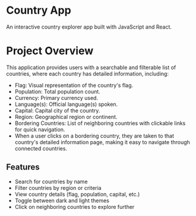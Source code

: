 # Country App

An interactive country explorer app built with JavaScript and React.

# Project Overview

This application provides users with a searchable and filterable list of countries, where each country has detailed information, including:

- Flag: Visual representation of the country's flag.
- Population: Total population count.
- Currency: Primary currency used.
- Language(s): Official language(s) spoken.
- Capital: Capital city of the country.
- Region: Geographical region or continent.
- Bordering Countries: List of neighboring countries with clickable links for quick navigation.
- When a user clicks on a bordering country, they are taken to that country's detailed information page, making it easy to navigate through connected countries.

## Features

- Search for countries by name
- Filter countries by region or criteria
- View country details (flag, population, capital, etc.)
- Toggle between dark and light themes
- Click on neighboring countries to explore further
